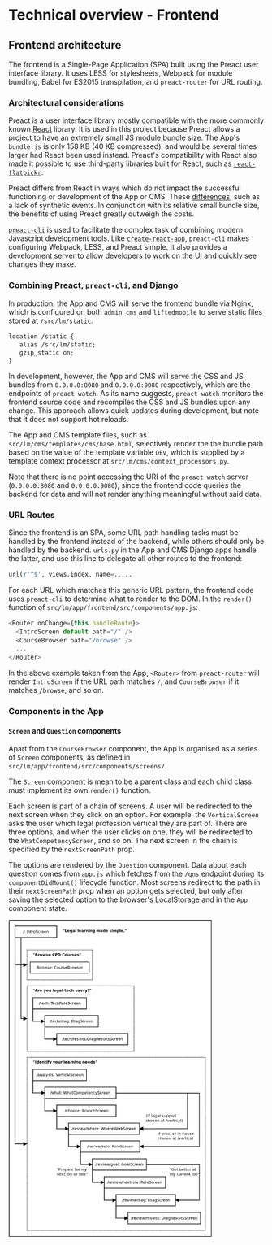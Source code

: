 # Technical overview - Frontend

## Frontend architecture

The frontend is a Single-Page Application (SPA) built using the Preact user
interface library. It uses LESS for stylesheets, Webpack for module bundling,
Babel for ES2015 transpilation, and `preact-router` for URL routing.

<!--TODO: how to add a new route, relationship between urls.py and preact-router -->

### Architectural considerations

Preact is a user interface library mostly compatible with the more commonly
known [React](https://reactjs.org) library. It is used in this project because
Preact allows a project to have an extremely small JS module bundle size. The
App's `bundle.js` is only 158 KB (40 KB compressed), and would be several times
larger had React been used instead. Preact's compatibility with React also made
it possible to use third-party libraries built for React, such as
[`react-flatpickr`](https://www.npmjs.com/package/react-flatpickr).

Preact differs from React in ways which do not impact the successful
functioning or development of the App or CMS. These
[differences](https://preactjs.com/guide/differences-to-react), such as a lack
of synthetic events. In conjunction with its relative small bundle size, the
benefits of using Preact greatly outweigh the costs.

[`preact-cli`](https://github.com/developit/preact-cli) is used to facilitate
the complex task of combining modern Javascript development tools.  Like
[`create-react-app`](https://github.com/facebook/create-react-app), `preact-cli`
makes configuring Webpack, LESS, and Preact simple. It also provides a
development server to allow developers to work on the UI and quickly see
changes they make.

### Combining Preact, `preact-cli`, and Django

In production, the App and CMS will serve the frontend bundle via Nginx, which
is configured on both `admin_cms` and `liftedmobile` to serve static files
stored at `/src/lm/static`.

```
location /static {
   alias /src/lm/static;
   gzip_static on;
}
```

In development, however, the App and CMS will serve the CSS and JS bundles from
`0.0.0.0:8080` and `0.0.0.0:9080` respectively, which are the endpoints of
`preact watch`.  As its name suggests, `preact watch` monitors the frontend
source code and recompiles the CSS and JS bundles upon any change. This
approach allows quick updates during development, but note that it does not
support hot reloads.

The App and CMS template files, such as `src/lm/cms/templates/cms/base.html`,
selectively render the the bundle path based on the value of the template
variable `DEV`, which is supplied by a template context processor at
`src/lm/cms/context_processors.py`.

Note that there is no point accessing the URI of the `preact watch` server
(`0.0.0.0:8080` and `0.0.0.0:9080`), since the frontend code queries the
backend for data and will not render anything meaningful without said data.

### URL Routes

Since the frontend is an SPA, some URL path handling tasks must be handled by
the frontend instead of the backend, while others should only be handled by the
backend. `urls.py` in the App and CMS Django apps handle the latter, and use
this line to delegate all other routes to the frontend:

```python
url(r'^$', views.index, name=.....
```

For each URL which matches this generic URL pattern, the frontend code uses
`preact-cli` to determine what to render to the DOM. In the `render()` function
of `src/lm/app/frontend/src/components/app.js`:

```javascript
<Router onChange={this.handleRoute}>
  <IntroScreen default path="/" />
  <CourseBrowser path="/browse" /> 
  ...
</Router>
```

In the above example taken from the App, `<Router>` from `preact-router` will
render `IntroScreen` if the URL path matches `/`, and `CourseBrowser` if it
matches `/browse`, and so on.

### Components in the App

#### `Screen` and `Question` components

Apart from the `CourseBrowser` component, the App is organised as a series of
`Screen` components, as defined in
`src/lm/app/frontend/src/components/screens/`.

The `Screen` component is mean to be a parent class and each child class must
implement its own `render()` function.

Each screen is part of a chain of screens. A user will be redirected to the
next screen when they click on an option. For example, the `VerticalScreen`
asks the user which legal profession vertical they are part of. There are three
options, and when the user clicks on one, they will be redirected to the
`WhatCompetencyScreen`, and so on. The next screen in the chain is specified by
the `nextScreenPath` prop.

The options are rendered by the `Question` component. Data about each question
comes from `app.js` which fetches from the `/qns` endpoint during its
`componentDidMount()` lifecycle function. Most screens redirect to the path in
their `nextScreenPath` prop when an option gets selected, but only after saving
the selected option to the browser's LocalStorage and in the `App` component
state. 

<a href="./images/app_frontend.png" target="_blank">
    <img src="./images/app_frontend.png" width=400 />
</a>
